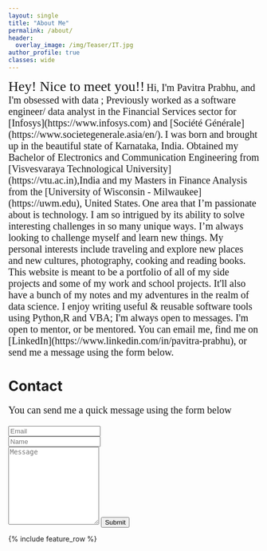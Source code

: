 ```yaml
---
layout: single
title: "About Me"
permalink: /about/
header:
  overlay_image: /img/Teaser/IT.jpg
author_profile: true
classes: wide
---
```

<span style="font-family:Georgia; font-size:28px;">   
Hey! Nice to meet you!!</span>   
<span style="font-family:Georgia; font-size:20px;">   
Hi, I'm Pavitra Prabhu, and I'm obsessed with data ; Previously worked as a software engineer/ data analyst in the Financial Services sector for [Infosys](https://www.infosys.com) and [Société Générale](https://www.societegenerale.asia/en/).</span>
<span style="font-family:Georgia; font-size:20px;">   
  I was born and brought up in the beautiful state of Karnataka, India. Obtained my Bachelor of Electronics and Communication Engineering from [Visvesvaraya Technological University](https://vtu.ac.in),India and my Masters in Finance Analysis from the [University of Wisconsin - Milwaukee](https://uwm.edu), United States.</span>   
<span style="font-family:Georgia; font-size:20px;">   
  One area that I’m passionate about is technology. I am so intrigued by its ability to solve interesting challenges in so many unique ways.  I’m always looking to challenge myself and learn new things. My personal interests include traveling and explore new places and new cultures, photography, cooking and reading books.</span>   
  <span style="font-family:Georgia; font-size:20px;">  
   This website is meant to be a portfolio of all of my side projects and some of my work and school projects. It'll also have a bunch of my notes and my adventures in the realm of data science. I enjoy writing useful & reusable software tools using Python,R and VBA;   
  I'm always open to messages. I'm open to mentor, or be mentored. You can email me, find me on [LinkedIn](https://www.linkedin.com/in/pavitra-prabhu), or send me a message using the form below.</span>


<div id="contact-section">
<body>
<h1 id="contact">Contact</h1>
<span style="font-family:Georgia; font-size:20px;">  
<p>You can send me a quick message using the form below </p></span>
<form action="https://formspree.io/pavitrashivananda.prabhu@gmail.com" method="POST" class="form" id="contact-form">
<div class="row">
    <div class="col-xs-6">
      <input type="email" name="_replyto" class="form-control input-lg" placeholder="Email" title="Email">
    </div>
    <div class="col-xs-6">
      <input type="text" name="name" class="form-control input-lg" placeholder="Name" title="Name">
    </div>
  </div>
  <input type="hidden" name="_subject" value="New submission from prabhupavitra.github.io">
  <textarea type="text" name="content" class="form-control input-lg" placeholder="Message" title="Message" required="required" rows="10"></textarea>
  <input type="text" name="_gotcha" style="display:none">
  <input type="hidden" name="_next" value="?message=Your message was sent successfully, thanks!" />
  <button type="submit" class="btn btn-lg btn-primary">Submit</button>
</form>
</body>
</div>
{% include feature_row %}